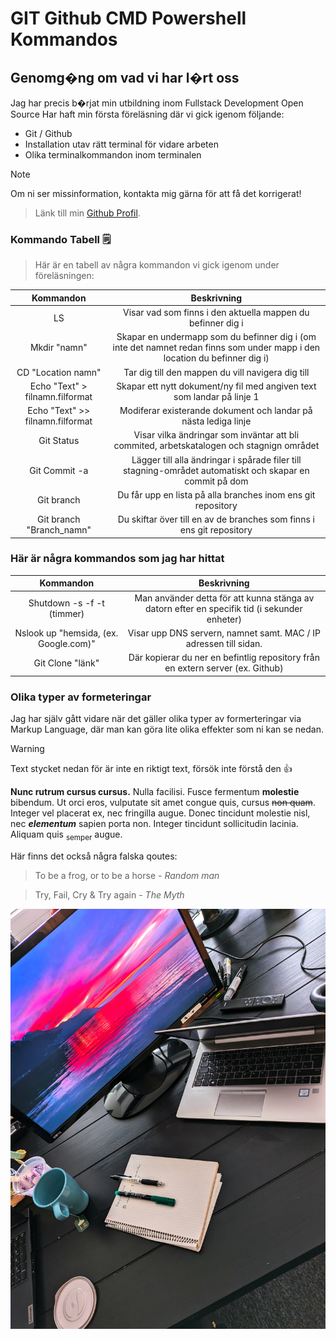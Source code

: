 

# GIT Github CMD Powershell Kommandos 
## Genomg�ng om vad vi har l�rt oss 
Jag har precis b�rjat min utbildning inom Fullstack Development Open Source 
Har haft min första föreläsning där vi gick igenom följande:
- Git / Github
- Installation utav rätt terminal för vidare arbeten
- Olika terminalkommandon inom terminalen

> [!NOTE]
> Om ni ser missinformation, kontakta mig gärna för att få det korrigerat!

> Länk till min [Github Profil](https://github.com/TryFailCryTryAgain).

### Kommando Tabell :spiral_notepad:
> Här är en tabell av några kommandon vi gick igenom under föreläsningen:

| Kommandon | Beskrivning |
| :--------: | :----------:|
| LS | Visar vad som finns i den aktuella mappen du befinner dig i |
| Mkdir "namn" | Skapar en undermapp som du befinner dig i (om inte det namnet redan finns som under mapp i den location du befinner dig i) |
| CD "Location namn" | Tar dig till den mappen du vill navigera dig till |
| Echo "Text" > filnamn.filformat | Skapar ett nytt dokument/ny fil med angiven text som landar på linje 1 |
| Echo "Text" >> filnamn.filformat | Modiferar existerande dokument och landar på nästa lediga linje |
| Git Status | Visar vilka ändringar som inväntar att bli commited, arbetskatalogen och stagnign området|
| Git Commit -a | Lägger till alla ändringar i spårade filer till stagning-området automatiskt och skapar en commit på dom |
| Git branch | Du får upp en lista på alla branches inom ens git repository |
| Git branch "Branch_namn" | Du skiftar över till en av de branches som finns i ens git repository |
<!--Lägg till några git kommandos vi gick igenom 2024 - 09 - 10 --> 
### Här är några kommandos som jag har hittat 
| Kommandon | Beskrivning |
| :--------: | :----------:|
| Shutdown -s -f -t (timmer) | Man använder detta för att kunna stänga av datorn efter en specifik tid (i sekunder enheter) |
| Nslook up "hemsida, (ex. Google.com)" | Visar upp DNS servern, namnet samt. MAC / IP adressen till sidan. |
| Git Clone "länk" | Där kopierar du ner en befintlig repository från en extern server (ex. Github) |
<!-- Lägg till 5 st. kommandos -->

### Olika typer av formeteringar

Jag har själv gått vidare när det gäller olika typer av formerteringar via Markup Language,
där man kan göra lite olika effekter som ni kan se nedan.

>[!WARNING]
>Text stycket nedan för är inte en riktigt text, försök inte förstå den :thumbsup:

**Nunc rutrum cursus cursus.** Nulla facilisi. Fusce fermentum __molestie__ bibendum. Ut orci eros, vulputate sit amet congue quis, cursus ~~non quam~~. Integer vel placerat ex, nec fringilla augue. Donec tincidunt molestie nisl, nec ***elementum*** sapien porta non. Integer tincidunt sollicitudin lacinia. Aliquam quis <sub>semper</sub> augue.


Här finns det också några falska qoutes:
> To be a frog, or to be a horse - *Random man*

> Try, Fail, Cry & Try again - *The Myth*

![alt text](Bild.jpg)